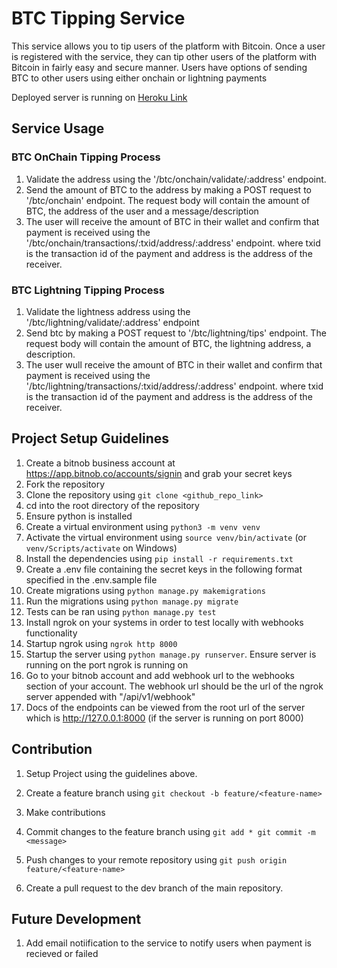 # BTC Tipping Service

This service allows you to tip users of the platform with Bitcoin.
Once a user is registered with the service, they can tip other users of the platform with Bitcoin in fairly easy and secure manner.
Users have options of sending BTC to other users using either onchain or lightning payments

Deployed server is running on [Heroku Link](https://btc-tip.herokuapp.com/)
## Service Usage

### BTC OnChain Tipping Process

1. Validate the address using the '/btc/onchain/validate/:address' endpoint.
2. Send the amount of BTC to the address by making a POST request to '/btc/onchain' endpoint. The request body will contain the amount of BTC, the address of the user and a message/description
3. The user will receive the amount of BTC in their wallet and confirm that payment is received using the '/btc/onchain/transactions/:txid/address/:address' endpoint. where txid is the transaction id of the payment and address is the address of the receiver.

### BTC Lightning Tipping Process

1. Validate the lightness address using the '/btc/lightning/validate/:address' endpoint
2. Send btc by making a POST request to '/btc/lightning/tips' endpoint. The request body will contain the amount of BTC, the lightning address, a description.
3. The user wull receive the amount of BTC in their wallet and confirm that payment is received using the '/btc/lightning/transactions/:txid/address/:address' endpoint. where txid is the transaction id of the payment and address is the address of the receiver.

## Project Setup Guidelines

1. Create a bitnob business account at <https://app.bitnob.co/accounts/signin> and grab your secret keys
2. Fork the repository
3. Clone the repository using `git clone <github_repo_link>`
4. cd into the root directory of the repository
5. Ensure python is installed  
6. Create a virtual environment using `python3 -m venv venv`
7. Activate the virtual environment using `source venv/bin/activate` (or `venv/Scripts/activate` on Windows)
8. Install the dependencies using `pip install -r requirements.txt`
9. Create a .env file containing the secret keys in the following format specified in the .env.sample file
10. Create migrations using `python manage.py makemigrations`
11. Run the migrations using `python manage.py migrate`
12. Tests can be ran using `python manage.py test`
13. Install ngrok on your systems in order to test locally with webhooks functionality
14. Startup ngrok using `ngrok http 8000`
15. Startup the server using `python manage.py runserver`. Ensure server is running on the port ngrok is running on
16. Go to your bitnob account and add webhook url to the webhooks section of your account. The webhook url should be the url of the ngrok server appended with "/api/v1/webhook"
17. Docs of the endpoints can be viewed from the root url of the server which is <http://127.0.0.1:8000> (if the server is running on port 8000)

## Contribution

1. Setup Project using the guidelines above.
2. Create a feature branch using `git checkout -b feature/<feature-name>`
3. Make contributions
4. Commit changes to the feature branch using
    `git add *
    git commit -m <message>`

5. Push changes to your remote repository using `git push origin feature/<feature-name>`
6. Create a pull request to the dev branch of the main repository.

## Future Development

1. Add email notiification to the service to notify users when payment is recieved or failed
